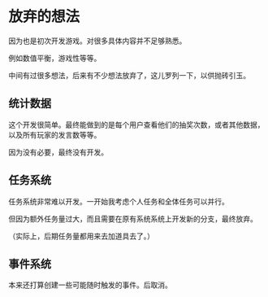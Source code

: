 # 放弃的想法
因为也是初次开发游戏。对很多具体内容并不足够熟悉。

例如数值平衡，游戏性等等。

中间有过很多想法，后来有不少想法放弃了，这儿罗列一下，以供抛砖引玉。

## 统计数据
这个开发很简单。最终能做到的是每个用户查看他们的抽奖次数，或者其他数据，以及所有玩家的发言数等等。

因为没有必要，最终没有开发。

## 任务系统
任务系统非常难以开发。一开始我考虑个人任务和全体任务可以并行。

但因为额外任务量过大，而且需要在原有系统系统上开发新的分支，最终放弃。

（实际上，后期任务量都用来去加道具去了。）

## 事件系统
本来还打算创建一些可能随时触发的事件。后取消。

